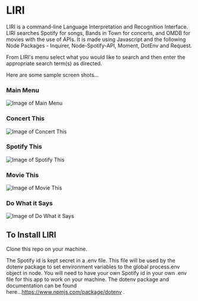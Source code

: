 # LIRI

LIRI is a command-line Language Interpretation and Recognition Interface.  LIRI searches Spotify for songs, Bands in Town for concerts, and OMDB for movies with the use of APIs.  It is made using Javascript and the following Node Packages - Inquirer, Node-Spotify-API, Moment, DotEnv and Request.

From LIRI's menu select what you would like to search and then enter the appropriate search term(s) as directed.

Here are some sample screen shots...

  ### Main Menu 
  ![Image of Main Menu](https://klbjklbj.github.io/liri-node-app/images/menu.png)
    
  ### Concert This
  ![Image of Concert This](https://klbjklbj.github.io/liri-node-app/images/concertThis.png)  
  
  ### Spotify This 
  ![Image of Spotify This](https://klbjklbj.github.io/liri-node-app/images/spotifyThis.png)
  
  ### Movie This
  ![Image of Movie This](https://klbjklbj.github.io/liri-node-app/images/movieThis.png)
  
  ### Do What it Says 
  ![Image of Do What it Says](https://klbjklbj.github.io/liri-node-app/images/doWhatItSays.png)
  

## To Install LIRI

Clone this repo on your machine.

The Spotify id is kept secret in a .env file. This file will be used by the dotenv package to set environment variables to the global process.env object in node. You will need to have your own Spotify id in your own .env file for this app to work on your machine. The dotenv package and documentation can be found here...https://www.npmjs.com/package/dotenv .
  
  
